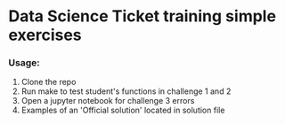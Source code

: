 # Data Science Ticket training simple exercises

### Usage:

1. Clone the repo
2. Run make to test student's functions in challenge 1 and 2
3. Open a jupyter notebook for challenge 3 errors
4. Examples of an 'Official solution' located in solution file
